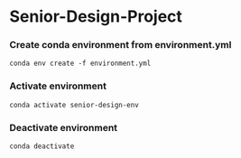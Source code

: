 # Senior-Design-Project

### Create conda environment from environment.yml
`conda env create -f environment.yml`

### Activate environment
`conda activate senior-design-env`

### Deactivate environment
`conda deactivate`
